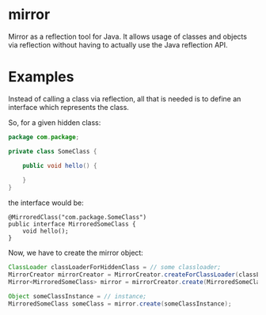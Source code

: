 # mirror

Mirror as a reflection tool for Java. It allows usage of classes and objects via reflection without having to actually use the Java
reflection API.

# Examples

Instead of calling a class via reflection, all that is needed is to define an interface which represents the class.

So, for a given hidden class:
```Java
package com.package;

private class SomeClass {

    public void hello() {
    
    }
}
```
the interface would be:

```
@MirroredClass("com.package.SomeClass")
public interface MirroredSomeClass {
    void hello();
}
```

Now, we have to create the mirror object:

```Java
ClassLoader classLoaderForHiddenClass = // some classloader;
MirrorCreator mirrorCreator = MirrorCreator.createForClassLoader(classLoaderForHiddenClass);
Mirror<MirroredSomeClass> mirror = mirrorCreator.create(MirroredSomeClass.class);

Object someClassInstance = // instance;
MirroredSomeClass someClass = mirror.create(someClassInstance);
```
